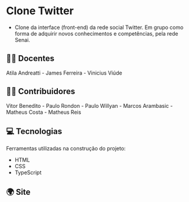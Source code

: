 # Clone Twitter
* Clone da interface (front-end) da rede social Twitter. Em grupo como forma de adquirir novos conhecimentos e competências, pela rede Senai.
 

## 👨‍🏫 Docentes

Atila Andreatti - 
James Ferreira - 
Vinicius Viúde


## 👨‍💻 Contribuidores

Vitor Benedito - Paulo Rondon -
Paulo Willyan - Marcos Arambasic -
Matheus Costa - Matheus Reis


## 💻 Tecnologias

Ferramentas utilizadas na construção do projeto:

- HTML
- CSS
- TypeScript


## 🌍 Site 






